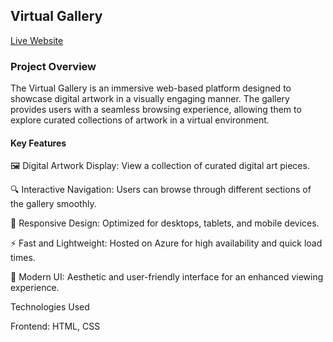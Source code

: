 ## Virtual Gallery

[Live Website](https://virtualgallery.z9.web.core.windows.net/)

### Project Overview

The Virtual Gallery is an immersive web-based platform designed to showcase digital artwork in a visually engaging manner. The gallery provides users with a seamless browsing experience, allowing them to explore curated collections of artwork in a virtual environment.

#### Key Features

🖼 Digital Artwork Display: View a collection of curated digital art pieces.

🔍 Interactive Navigation: Users can browse through different sections of the gallery smoothly.

📱 Responsive Design: Optimized for desktops, tablets, and mobile devices.

⚡ Fast and Lightweight: Hosted on Azure for high availability and quick load times.

🎨 Modern UI: Aesthetic and user-friendly interface for an enhanced viewing experience.

Technologies Used

Frontend: HTML, CSS
